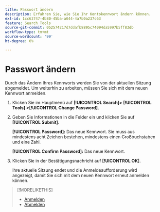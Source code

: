 ```yaml
---
title: Passwort ändern
description: Erfahren Sie, wie Sie Ihr Kontokennwort ändern können.
exl-id: 1cc63747-4b80-45ba-a044-4a7b0a237c63
feature: Search Tools
source-git-commit: 052574217d7ddafb8895c74094da5997b5ff83db
workflow-type: tm+mt
source-wordcount: '99'
ht-degree: 0%

---
```


# Passwort ändern

Durch das Ändern Ihres Kennworts werden Sie von der aktuellen Sitzung abgemeldet. Um weiterhin zu arbeiten, müssen Sie sich mit dem neuen Kennwort anmelden.

1. Klicken Sie im Hauptmenü auf **[!UICONTROL Search]> [!UICONTROL Tools] >[!UICONTROL Change Password]**.

1. Geben Sie Informationen in die Felder ein und klicken Sie auf **[!UICONTROL Submit]**.

   **[!UICONTROL Password]:** Das neue Kennwort. Sie muss aus mindestens acht Zeichen bestehen, mindestens einen Großbuchstaben und eine Zahl.

   **[!UICONTROL Confirm Password]:** Das neue Kennwort.

1. Klicken Sie in der Bestätigungsnachricht auf **[!UICONTROL OK]**.

   Ihre aktuelle Sitzung endet und die Anmeldeaufforderung wird angezeigt, damit Sie sich mit dem neuen Kennwort erneut anmelden können.

>[!MORELIKETHIS]
>
>* [Anmelden](/help/search-social-commerce/getting-started/log-in.md)
>* [Abmelden](/help/search-social-commerce/getting-started/log-out.md)
